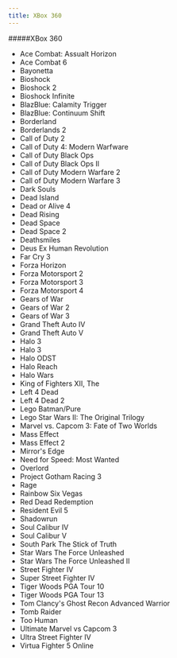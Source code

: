 ```yaml
---
title: XBox 360
---
```


#####XBox 360

- Ace Combat: Assualt Horizon
- Ace Combat 6
- Bayonetta
- Bioshock
- Bioshock 2
- Bioshock Infinite
- BlazBlue: Calamity Trigger
- BlazBlue: Continuum Shift
- Borderland
- Borderlands 2
- Call of Duty 2
- Call of Duty 4: Modern Warfware
- Call of Duty Black Ops
- Call of Duty Black Ops II
- Call of Duty Modern Warfare 2
- Call of Duty Modern Warfare 3
- Dark Souls
- Dead Island
- Dead or Alive 4
- Dead Rising
- Dead Space
- Dead Space 2
- Deathsmiles
- Deus Ex Human Revolution
- Far Cry 3
- Forza Horizon
- Forza Motorsport 2
- Forza Motorsport 3
- Forza Motorsport 4
- Gears of War
- Gears of War 2
- Gears of War 3
- Grand Theft Auto IV
- Grand Theft Auto V
- Halo 3
- Halo 3
- Halo ODST
- Halo Reach
- Halo Wars
- King of Fighters XII, The
- Left 4 Dead
- Left 4 Dead 2
- Lego Batman/Pure
- Lego Star Wars II: The Original Trilogy
- Marvel vs. Capcom 3: Fate of Two Worlds
- Mass Effect
- Mass Effect 2
- Mirror's Edge
- Need for Speed: Most Wanted
- Overlord
- Project Gotham Racing 3
- Rage
- Rainbow Six Vegas
- Red Dead Redemption
- Resident Evil 5
- Shadowrun
- Soul Calibur IV
- Soul Calibur V
- South Park The Stick of Truth
- Star Wars The Force Unleashed
- Star Wars The Force Unleashed II
- Street Fighter IV
- Super Street Fighter IV
- Tiger Woods PGA Tour 10
- Tiger Woods PGA Tour 13
- Tom Clancy's Ghost Recon Advanced Warrior
- Tomb Raider
- Too Human
- Ultimate Marvel vs Capcom 3
- Ultra Street Fighter IV
- Virtua Fighter 5 Online

